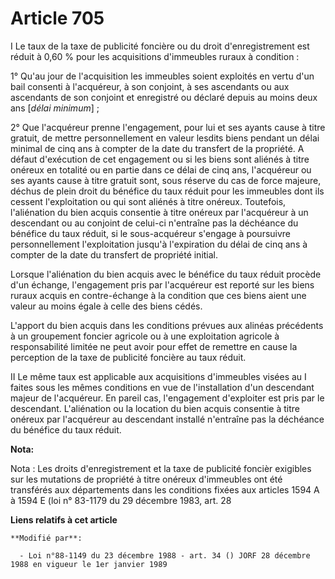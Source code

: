 # Article 705

I  Le taux de la taxe de publicité foncière ou du droit d'enregistrement est réduit à 0,60 % pour les acquisitions
d'immeubles ruraux à condition :

1° Qu'au jour de l'acquisition les immeubles soient exploités en vertu d'un bail consenti à l'acquéreur, à son conjoint, à
ses ascendants ou aux ascendants de son conjoint et enregistré ou déclaré depuis au moins deux ans [*délai minimum*] ;

2° Que l'acquéreur prenne l'engagement, pour lui et ses ayants cause à titre gratuit, de mettre personnellement en valeur
lesdits biens pendant un délai minimal de cinq ans à compter de la date du transfert de la propriété. A défaut d'exécution de
cet engagement ou si les biens sont aliénés à titre onéreux en totalité ou en partie dans ce délai de cinq ans, l'acquéreur
ou ses ayants cause à titre gratuit sont, sous réserve du cas de force majeure, déchus de plein droit du bénéfice du taux
réduit pour les immeubles dont ils cessent l'exploitation ou qui sont aliénés à titre onéreux. Toutefois, l'aliénation du
bien acquis consentie à titre onéreux par l'acquéreur à un descendant ou au conjoint de celui-ci n'entraîne pas la déchéance
du bénéfice du taux réduit, si le sous-acquéreur s'engage à poursuivre personnellement l'exploitation jusqu'à l'expiration du
délai de cinq ans à compter de la date du transfert de propriété initial.

Lorsque l'aliénation du bien acquis avec le bénéfice du taux réduit procède d'un échange, l'engagement pris par l'acquéreur
est reporté sur les biens ruraux acquis en contre-échange à la condition que ces biens aient une valeur au moins égale à
celle des biens cédés.

L'apport du bien acquis dans les conditions prévues aux alinéas précédents à un groupement foncier agricole ou à une
exploitation agricole à responsabilité limitée ne peut avoir pour effet de remettre en cause la perception de la taxe de
publicité foncière au taux réduit.

II  Le même taux est applicable aux acquisitions d'immeubles visées au I faites sous les mêmes conditions en vue de
l'installation d'un descendant majeur de l'acquéreur. En pareil cas, l'engagement d'exploiter est pris par le descendant.
L'aliénation ou la location du bien acquis consentie à titre onéreux par l'acquéreur au descendant installé n'entraîne pas la
déchéance du bénéfice du taux réduit.

**Nota:**

Nota : Les droits d'enregistrement et la taxe de publicité foncièr exigibles sur les mutations de propriété à titre onéreux
d'immeubles ont été transférés aux départements dans les conditions fixées aux articles 1594 A à 1594 E (loi n° 83-1179 du 29
décembre 1983, art. 28

**Liens relatifs à cet article**

	**Modifié par**:

	  - Loi n°88-1149 du 23 décembre 1988 - art. 34 () JORF 28 décembre 1988 en vigueur le 1er janvier 1989
